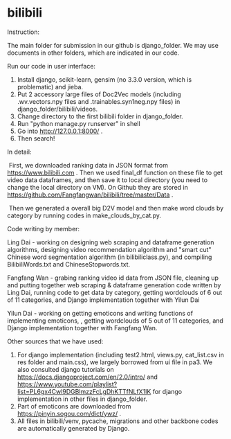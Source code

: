 # bilibili
Instruction:

The main folder for submission in our github is django_folder. We may use documents in other folders, which are indicated in our code.

Run our code in user interface:

1. Install django, scikit-learn, gensim (no 3.3.0 version, which is problematic) and jieba.
2. Put 2 accessory large files of Doc2Vec models (including .wv.vectors.npy files and .trainables.syn1neg.npy files) in django_folder/bilibili/videos.
3. Change directory to the first bilibili folder in django_folder.
4. Run  "python manage.py runserver" in shell
5. Go into http://127.0.0.1:8000/ .
6. Then search!

In detail:

​	First, we downloaded ranking data in JSON format from https://www.bilibili.com . Then we used final_df function on these file to get video data dataframes, and then save it to local directory (you need to change the local directory on VM). On Github they are stored in https://github.com/Fangfangwan/bilibili/tree/master/Data .

​	Then we generated a overall big D2V model and then make word clouds by category by running codes in make_clouds_by_cat.py.

Code writing by member:

Ling Dai - working on designing web scraping and dataframe generation algorithms, designing video recommendation algorithm and "smart cut" Chinese word segmentation algorithm (in bilibiliclass.py), and compiling BilibiliWords.txt and ChineseStopwords.txt.

Fangfang Wan - grabing ranking video id data from JSON file, cleaning up and putting together web scraping & dataframe generation code written by Ling Dai, running code to get data by category, getting wordclouds of 6 out of 11 categories, and Django implementation together with Yilun Dai

Yilun Dai - working on getting emoticons and writing functions of implementing emoticons, , getting wordclouds of 5 out of 11 categories, and Django implementation together with Fangfang Wan.

Other sources that we have used:

1. For django implementation (including test2.html, views.py, cat_list.csv in res folder and main.css), we largely borrowed from ui file in pa3. We also consulted django tutorials on https://docs.djangoproject.com/en/2.0/intro/ and https://www.youtube.com/playlist?list=PL6gx4Cwl9DGBlmzzFcLgDhKTTfNLfX1IK for django implementation in other files in django_folder.
2. Part of emoticons are downloaded from https://pinyin.sogou.com/dict/ywz/ .
3. All files in bilibili/venv,  pycache, migrations and other backbone codes are automatically generated by Django.

